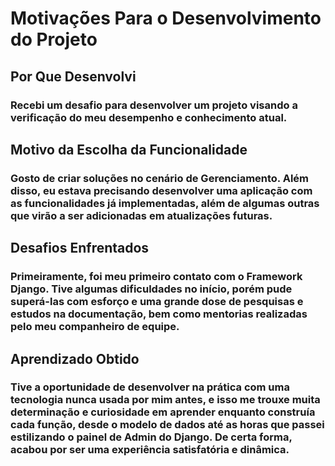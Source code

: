 # Motivações Para o Desenvolvimento do Projeto 

## Por Que Desenvolvi

### Recebi um desafio para desenvolver um projeto visando a verificação do meu desempenho e conhecimento atual.

## Motivo da Escolha da Funcionalidade

### Gosto de criar soluções no cenário de Gerenciamento. Além disso, eu estava precisando desenvolver uma aplicação com as funcionalidades já implementadas, além de algumas outras que virão a ser adicionadas em atualizações futuras. 

## Desafios Enfrentados

### Primeiramente, foi meu primeiro contato com o Framework Django. Tive algumas dificuldades no início, porém pude superá-las com esforço e uma grande dose de pesquisas e estudos na documentação, bem como mentorias realizadas pelo meu companheiro de equipe.

## Aprendizado Obtido

### Tive a oportunidade de desenvolver na prática com uma tecnologia nunca usada por mim antes, e isso me trouxe muita determinação e curiosidade em aprender enquanto construía cada função, desde o modelo de dados até as horas que passei estilizando o painel de Admin do Django. De certa forma, acabou por ser uma experiência satisfatória e dinâmica. 
